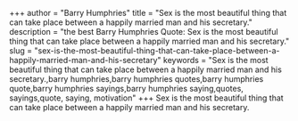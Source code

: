 +++
author = "Barry Humphries"
title = "Sex is the most beautiful thing that can take place between a happily married man and his secretary."
description = "the best Barry Humphries Quote: Sex is the most beautiful thing that can take place between a happily married man and his secretary."
slug = "sex-is-the-most-beautiful-thing-that-can-take-place-between-a-happily-married-man-and-his-secretary"
keywords = "Sex is the most beautiful thing that can take place between a happily married man and his secretary.,barry humphries,barry humphries quotes,barry humphries quote,barry humphries sayings,barry humphries saying,quotes, sayings,quote, saying, motivation"
+++
Sex is the most beautiful thing that can take place between a happily married man and his secretary.
